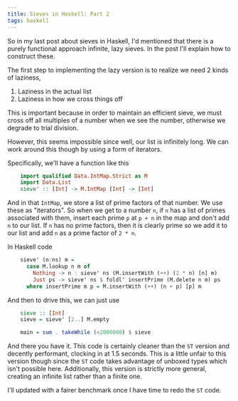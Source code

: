 ```yaml
---
title: Sieves in Haskell: Part 2
tags: haskell
---
```

So in my last post about sieves in Haskell, I'd mentioned that there is a purely
functional approach infinite, lazy sieves. In the post I'll explain how to construct
these.

The first step to implementing the lazy version is to realize we need 2 kinds of laziness,

 1. Laziness in the actual list
 2. Laziness in how we cross things off

This is important because in order to maintain an efficient sieve, we must cross
off all multiples of a number when we see the number, otherwise we degrade to
trial division.

However, this seems impossible since well, our list is infinitely long. We can work
around this though by using a form of iterators.

Specifically, we'll have a function like this


``` haskell
    import qualified Data.IntMap.Strict as M
    import Data.List
    sieve' :: [Int] -> M.IntMap [Int] -> [Int]
```

And in that `IntMap`, we store a list of prime factors of that number.
We use these as "iterators". So when we get to a number `n`,
if `n` has a list of primes associated with them, insert each
prime `p` at `p + n` in the map and don't add `n` to our list.
If `n` has no prime factors, then it is clearly prime so we add
it to our list and add `n` as a prime factor of `2 * n`.

In Haskell code

``` haskell
    sieve' (n:ns) m =
      case M.lookup n m of
        Nothing -> n : sieve' ns (M.insertWith (++) (2 * n) [n] m)
        Just ps -> sieve' ns $ foldl' insertPrime (M.delete n m) ps
      where insertPrime m p = M.insertWith (++) (n + p) [p] m
```

And then to drive this, we can just use

``` haskell
    sieve :: [Int]
    sieve = sieve' [2..] M.empty

    main = sum . takeWhile (<2000000) $ sieve
```

And there you have it. This code is certainly cleaner than the `ST` version and decently
performant, clocking in at 1.5 seconds. This is a little unfair to this version though
since the `ST` code takes advantage of unboxed types which isn't possible here. Additionally,
this version is strictly more general, creating an infinite list rather than a finite one.

I'll updated with a fairer benchmark once I have time to redo the `ST` code.
